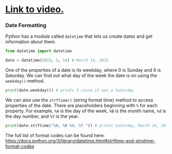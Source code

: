 # [Link to video.](https://www.youtube.com/watch?v=eSgDFHLoe0c&list=PLVD25niNi0BkyCc47RgZHKnmIh6nsupN7)

### Date Formatting

Python has a module called `datetime` that lets us create dates and get information about them.

```python
from datetime import datetime

date = datetime(2015, 3, 14) # March 14, 2015
```

One of the properties of a date is its weekday, where 0 is Sunday and 6 is Saturday. We can find out what day of the week the date is on using the `weekday()` method.

```python
print(date.weekday()) # prints 5 since it was a Saturday
```

We can also use the `strftime()` (string format time) method to access properties of the date. There are placeholders beginning with `%` for each property. For example, `%A` is the day of the week, `%B` is the month name, `%d` is the day number, and `%Y` is the year.

```python
print(date.strftime("%A, %B %d, %Y ")) # prints Saturday, March 14, 2015
```

The full list of format codes can be found here: https://docs.python.org/3/library/datetime.html#strftime-and-strptime-format-codes
